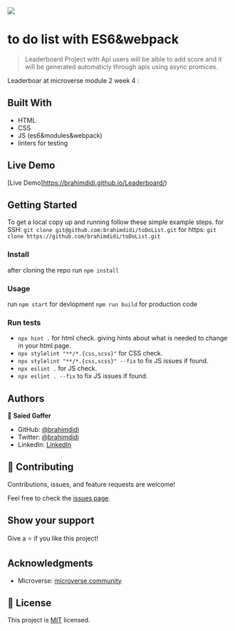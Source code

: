 ![](https://img.shields.io/badge/Microverse-blueviolet)

# to do list with ES6&webpack

> Leaderboard Project with Api users will be alble to add score and it will be generated automaticly
through apis using async promices.


 Leaderboar at microverse module 2 week 4 :



## Built With

- HTML
- CSS
- JS (es6&modules&webpack)
- linters for testing


## Live Demo
[Live Demo]https://brahimdidi.github.io/Leaderboard/)

## Getting Started


To get a local copy up and running follow these simple example steps.
for SSH:
`git clone git@github.com:brahimdidi/toDoList.git`
for https:
`git clone https://github.com/brahimdidi/toDoList.git`
### Install
 
 after cloning the repo run 
 `npm install`

### Usage
   run 
 `npm start` for devlopment
 `npm run build` for production code
### Run tests
   - `npx hint .` for html check. giving hints about what is needed to change in your html page.
   - `npx stylelint "**/*.{css,scss}"` for CSS check.
   - `npx stylelint "**/*.{css,scss}" --fix` to fix JS issues if found.
   - `npx eslint .` for JS check.
   - `npx eslint . --fix` to fix JS issues if found.

## Authors

👤 **Saied Gaffer**

- GitHub: [@brahimdidi](https://github.com/brahimdidi)
- Twitter: [@brahimdidi](https://twitter.com/brahimdidi)
- LinkedIn: [LinkedIn](https://www.linkedin.com/in/brahimdidi/)

## 🤝 Contributing

Contributions, issues, and feature requests are welcome!

Feel free to check the [issues page](https://github.com/AckonSamuel/toDoList/issues).

## Show your support

Give a ⭐️ if you like this project!

## Acknowledgments

- Microverse: [microverse community](https://github.com/microverseinc)

## 📝 License

This project is [MIT](./MIT.md) licensed.
